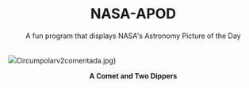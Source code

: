 <div align="center">
  <h1>
    NASA-APOD
  </h1>
</div>
  
<div align="center">
  A fun program that displays NASA's Astronomy Picture of the Day
</div>

<br>

![](https://apod.nasa.gov/apod/image/2302/ZtfDippersB_Horalek_960_annotated.jpg)Circumpolarv2comentada.jpg)

<p align = "center">
  <b>A Comet and Two Dippers</b>
</p>
